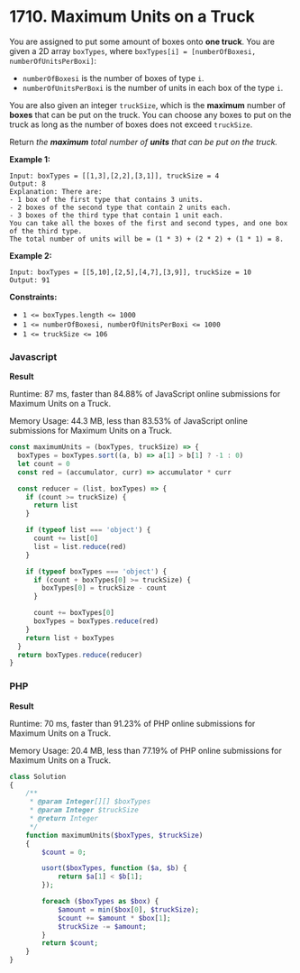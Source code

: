 # 1710. Maximum Units on a Truck



You are assigned to put some amount of boxes onto **one truck**. You are given a 2D array `boxTypes`, where `boxTypes[i] = [numberOfBoxesi, numberOfUnitsPerBoxi]`:

* `numberOfBoxesi` is the number of boxes of type `i`.
* `numberOfUnitsPerBoxi` is the number of units in each box of the type `i`.

You are also given an integer `truckSize`, which is the **maximum** number of **boxes** that can be put on the truck. You can choose any boxes to put on the truck as long as the number of boxes does not exceed `truckSize`.

Return _the **maximum** total number of **units** that can be put on the truck._

&#x20;

**Example 1:**

```
Input: boxTypes = [[1,3],[2,2],[3,1]], truckSize = 4
Output: 8
Explanation: There are:
- 1 box of the first type that contains 3 units.
- 2 boxes of the second type that contain 2 units each.
- 3 boxes of the third type that contain 1 unit each.
You can take all the boxes of the first and second types, and one box of the third type.
The total number of units will be = (1 * 3) + (2 * 2) + (1 * 1) = 8.
```

**Example 2:**

```
Input: boxTypes = [[5,10],[2,5],[4,7],[3,9]], truckSize = 10
Output: 91
```

&#x20;

**Constraints:**

* `1 <= boxTypes.length <= 1000`
* `1 <= numberOfBoxesi, numberOfUnitsPerBoxi <= 1000`
* `1 <= truckSize <= 106`

### Javascript <a href="#javascript" id="javascript"></a>

**Result**&#x20;

Runtime: 87 ms, faster than 84.88% of JavaScript online submissions for Maximum Units on a Truck.

Memory Usage: 44.3 MB, less than 83.53% of JavaScript online submissions for Maximum Units on a Truck.

```javascript
const maximumUnits = (boxTypes, truckSize) => {
  boxTypes = boxTypes.sort((a, b) => a[1] > b[1] ? -1 : 0)
  let count = 0
  const red = (accumulator, curr) => accumulator * curr

  const reducer = (list, boxTypes) => {
    if (count >= truckSize) {
      return list
    }

    if (typeof list === 'object') {
      count += list[0]
      list = list.reduce(red)
    }

    if (typeof boxTypes === 'object') {
      if (count + boxTypes[0] >= truckSize) {
        boxTypes[0] = truckSize - count
      }

      count += boxTypes[0]
      boxTypes = boxTypes.reduce(red)
    }
    return list + boxTypes
  }
  return boxTypes.reduce(reducer)
}
```

### PHP <a href="#javascript" id="javascript"></a>

**Result**&#x20;

Runtime: 70 ms, faster than 91.23% of PHP online submissions for Maximum Units on a Truck.

Memory Usage: 20.4 MB, less than 77.19% of PHP online submissions for Maximum Units on a Truck.

```php
class Solution
{
    /**
     * @param Integer[][] $boxTypes
     * @param Integer $truckSize
     * @return Integer
     */
    function maximumUnits($boxTypes, $truckSize)
    {
        $count = 0;

        usort($boxTypes, function ($a, $b) {
            return $a[1] < $b[1];
        });

        foreach ($boxTypes as $box) {
            $amount = min($box[0], $truckSize);
            $count += $amount * $box[1];
            $truckSize -= $amount;
        }
        return $count;
    }
}
```
